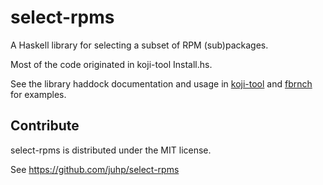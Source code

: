 # select-rpms

A Haskell library for selecting a subset of RPM (sub)packages.

Most of the code originated in koji-tool Install.hs.

See the library haddock documentation and usage in
[koji-tool](https://hackage.haskell.org/package/koji-tool)
and [fbrnch](https://hackage.haskell.org/package/fbrnch) for examples.


## Contribute

select-rpms is distributed under the MIT license.

See https://github.com/juhp/select-rpms
